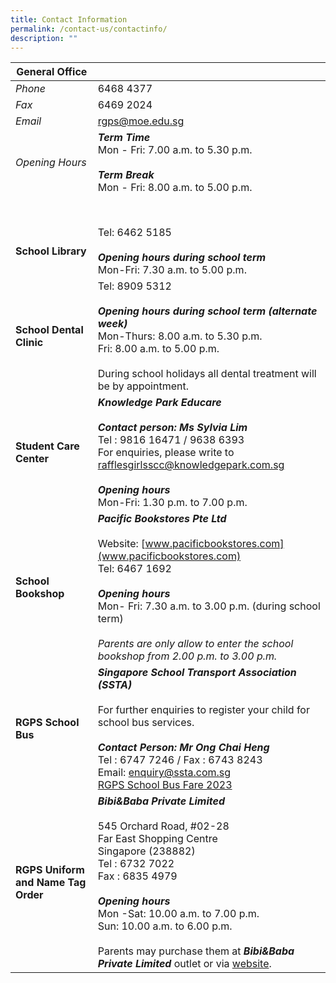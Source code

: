 ```yaml
---
title: Contact Information
permalink: /contact-us/contactinfo/
description: ""
---
```

| **General Office** |  | 
| -------- | -------- | 
| *Phone*    | 6468 4377     | 
| *Fax*    | 6469 2024     | 
| *Email*    | [rgps@moe.edu.sg](rgps@moe.edu.sg)     | 
| *Opening Hours* |   ***Term Time***<br>Mon - Fri: 7.00 a.m. to 5.30 p.m.<br><br>***Term Break***<br>Mon - Fri: 8.00 a.m. to 5.00 p.m.  | 
|  | <br><br> | 
|**School Library**| Tel: 6462 5185 <br><br>***Opening hours during school term***<br>Mon-Fri: 7.30 a.m. to 5.00 p.m. |
|**School Dental Clinic**| Tel: 8909 5312 <br><br>***Opening hours during school term (alternate week)***<br>Mon-Thurs: 8.00 a.m. to 5.30 p.m.<br>Fri: 8.00 a.m. to 5.00 p.m. <br><br>During school holidays all dental treatment will be by appointment. |
|**Student Care Center**| ***Knowledge Park Educare***<br><br>***Contact person: Ms Sylvia Lim*** <br>Tel : 9816 16471 / 9638 6393<br>For enquiries, please write to [rafflesgirlsscc@knowledgepark.com.sg](rafflesgirlsscc@knowledgepark.com.sg)<br><br>***Opening hours***<br>Mon-Fri: 1.30 p.m. to 7.00 p.m. |
| **School Bookshop** | ***Pacific Bookstores Pte Ltd***<br><br>Website: [www.pacificbookstores.com](www.pacificbookstores.com)<br>Tel: 6467 1692<br><br>***Opening hours***<br>Mon- Fri: 7.30 a.m. to 3.00 p.m. (during school term)<br><br>*Parents are only allow to enter the school bookshop from 2.00 p.m. to 3.00 p.m.*|
|**RGPS School Bus**|***Singapore School Transport Association (SSTA)***<br><br>For further enquiries to register your child for school bus services.<br><br>***Contact Person: Mr Ong Chai Heng***<br>Tel : 6747 7246 / Fax : 6743 8243<br>Email: [enquiry@ssta.com.sg](enquiry@ssta.com.sg)<br>[RGPS School Bus Fare 2023](/files/Contact%20Us/2023%20bus%20fares.pdf)|
| **RGPS Uniform and Name Tag Order** |***Bibi&amp;Baba Private Limited***<br><br>545 Orchard Road, #02-28<br>Far East Shopping Centre<br>Singapore (238882)<br>Tel : 6732 7022 <br>Fax : 6835 4979<br><br>***Opening hours***<br>Mon -Sat: 10.00 a.m. to 7.00 p.m.<br>Sun: 10.00 a.m. to 6.00 p.m. <br><br>Parents may purchase them at ***Bibi&amp;Baba Private Limited*** outlet or via [website](https://www.schooluniforms.sg/raffles-girls-primary-school).|